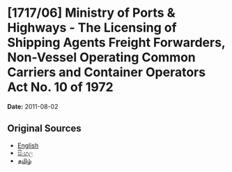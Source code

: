 # [1717/06] Ministry of Ports & Highways - The Licensing of Shipping Agents Freight Forwarders, Non-Vessel Operating Common Carriers and Container Operators Act No. 10 of 1972

**Date:** 2011-08-02

## Original Sources

- [English](https://documents.gov.lk/view/extra-gazettes/2011/8/1717-06_E.pdf)
- [සිංහල](https://documents.gov.lk/view/extra-gazettes/2011/8/1717-06_S.pdf)
- [தமிழ்](https://documents.gov.lk/view/extra-gazettes/2011/8/1717-06_T.pdf)
